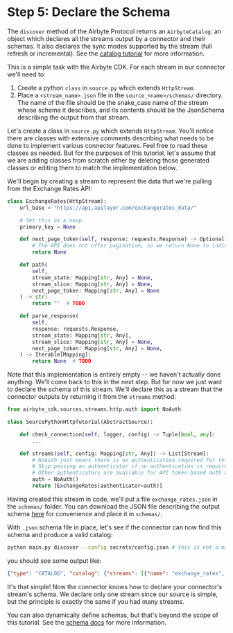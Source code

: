 # Step 5: Declare the Schema

The `discover` method of the Airbyte Protocol returns an `AirbyteCatalog`: an object which declares
all the streams output by a connector and their schemas. It also declares the sync modes supported
by the stream \(full refresh or incremental\). See the
[catalog tutorial](https://docs.airbyte.com/understanding-airbyte/beginners-guide-to-catalog) for
more information.

This is a simple task with the Airbyte CDK. For each stream in our connector we'll need to:

1. Create a python `class` in `source.py` which extends `HttpStream`.
2. Place a `<stream_name>.json` file in the `source_<name>/schemas/` directory. The name of the file
   should be the snake_case name of the stream whose schema it describes, and its contents should be
   the JsonSchema describing the output from that stream.

Let's create a class in `source.py` which extends `HttpStream`. You'll notice there are classes with
extensive comments describing what needs to be done to implement various connector features. Feel
free to read these classes as needed. But for the purposes of this tutorial, let's assume that we
are adding classes from scratch either by deleting those generated classes or editing them to match
the implementation below.

We'll begin by creating a stream to represent the data that we're pulling from the Exchange Rates
API:

```python
class ExchangeRates(HttpStream):
    url_base = "https://api.apilayer.com/exchangerates_data/"

    # Set this as a noop.
    primary_key = None

    def next_page_token(self, response: requests.Response) -> Optional[Mapping[str, Any]]:
        # The API does not offer pagination, so we return None to indicate there are no more pages in the response
        return None

    def path(
        self,
        stream_state: Mapping[str, Any] = None,
        stream_slice: Mapping[str, Any] = None,
        next_page_token: Mapping[str, Any] = None
    ) -> str:
        return ""  # TODO

    def parse_response(
        self,
        response: requests.Response,
        stream_state: Mapping[str, Any],
        stream_slice: Mapping[str, Any] = None,
        next_page_token: Mapping[str, Any] = None,
    ) -> Iterable[Mapping]:
        return None  # TODO
```

Note that this implementation is entirely empty -- we haven't actually done anything. We'll come
back to this in the next step. But for now we just want to declare the schema of this stream. We'll
declare this as a stream that the connector outputs by returning it from the `streams` method:

```python
from airbyte_cdk.sources.streams.http.auth import NoAuth

class SourcePythonHttpTutorial(AbstractSource):

    def check_connection(self, logger, config) -> Tuple[bool, any]:
        ...

    def streams(self, config: Mapping[str, Any]) -> List[Stream]:
        # NoAuth just means there is no authentication required for this API and is included for completeness.
        # Skip passing an authenticator if no authentication is required.
        # Other authenticators are available for API token-based auth and Oauth2.
        auth = NoAuth()
        return [ExchangeRates(authenticator=auth)]
```

Having created this stream in code, we'll put a file `exchange_rates.json` in the `schemas/` folder.
You can download the JSON file describing the output schema [here](./exchange_rates_schema.json) for
convenience and place it in `schemas/`.

With `.json` schema file in place, let's see if the connector can now find this schema and produce a
valid catalog:

```bash
python main.py discover --config secrets/config.json # this is not a mistake, the schema file is found by naming snake_case naming convention as specified above
```

you should see some output like:

```json
{"type": "CATALOG", "catalog": {"streams": [{"name": "exchange_rates", "json_schema": {"$schema": "http://json-schema.org/draft-04/schema#", "type": "object", "properties": {"base": {"type": "string"}, "rates": {"type": "object", "properties": {"GBP": {"type": "number"}, "HKD": {"type": "number"}, "IDR": {"type": "number"}, "PHP": {"type": "number"}, "LVL": {"type": "number"}, "INR": {"type": "number"}, "CHF": {"type": "number"}, "MXN": {"type": "number"}, "SGD": {"type": "number"}, "CZK": {"type": "number"}, "THB": {"type": "number"}, "BGN": {"type": "number"}, "EUR": {"type": "number"}, "MYR": {"type": "number"}, "NOK": {"type": "number"}, "CNY": {"type": "number"}, "HRK": {"type": "number"}, "PLN": {"type": "number"}, "LTL": {"type": "number"}, "TRY": {"type": "number"}, "ZAR": {"type": "number"}, "CAD": {"type": "number"}, "BRL": {"type": "number"}, "RON": {"type": "number"}, "DKK": {"type": "number"}, "NZD": {"type": "number"}, "EEK": {"type": "number"}, "JPY": {"type": "number"}, "RUB": {"type": "number"}, "KRW": {"type": "number"}, "USD": {"type": "number"}, "AUD": {"type": "number"}, "HUF": {"type": "number"}, "SEK": {"type": "number"}}}, "date": {"type": "string"}}}, "supported_sync_modes": ["full_refresh"]}]}}
```

It's that simple! Now the connector knows how to declare your connector's stream's schema. We
declare only one stream since our source is simple, but the principle is exactly the same if you had
many streams.

You can also dynamically define schemas, but that's beyond the scope of this tutorial. See the
[schema docs](../../cdk-python/full-refresh-stream.md#defining-the-streams-schema) for more
information.
